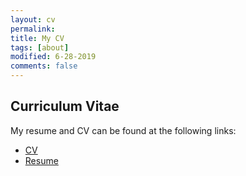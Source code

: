 ```yaml
---
layout: cv
permalink: 
title: My CV
tags: [about]
modified: 6-28-2019
comments: false
---
```

<h2 id="my-cv">Curriculum Vitae</h2>

<p>
My resume and CV can be found at the following links:
</p>

<ul>
<li><a href="files/cv.pdf" target="_blank">CV</a><br /></li>
<li><a href="files/resume.pdf" target="_blank">Resume</a><br /></li>
</ul>


